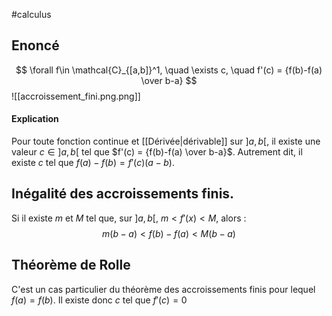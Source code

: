 #calculus 
## Enoncé
$$
\forall f\in \mathcal{C}_{[a,b]}^1, \quad \exists c, \quad f'(c) = {f(b)-f(a) \over b-a}
$$
![[accroissement_fini.png.png]]
#### Explication
Pour toute fonction continue et [[Dérivée|dérivable]] sur $]a,b[$, il existe une valeur $c \in ]a,b[$ tel que $f'(c) = {f(b)-f(a) \over b-a}$.  Autrement dit, il existe $c$ tel que $f(a) - f(b) = f'(c)(a-b)$.

## Inégalité des accroissements finis. 
Si il existe $m$ et $M$ tel que, sur $]a,b[$, $m < f'(x) < M$, alors :
$$
m(b-a) < f(b)-f(a) < M(b-a)
$$
## Théorème de Rolle
C'est un cas particulier du théorème des accroissements finis pour lequel $f(a) = f(b)$. Il existe donc $c$ tel que $f'(c) = 0$

